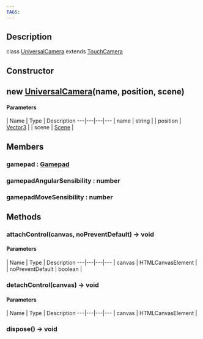 ```yaml
---
TAGS:
---
```

## Description

class [UniversalCamera](/classes/2.3/UniversalCamera) extends [TouchCamera](/classes/2.3/TouchCamera)



## Constructor

## new [UniversalCamera](/classes/2.3/UniversalCamera)(name, position, scene)



#### Parameters
 | Name | Type | Description
---|---|---|---
 | name | string | 
 | position | [Vector3](/classes/2.3/Vector3) | 
 | scene | [Scene](/classes/2.3/Scene) | 
## Members

### gamepad : [Gamepad](/classes/2.3/Gamepad)



### gamepadAngularSensibility : number



### gamepadMoveSensibility : number



## Methods

### attachControl(canvas, noPreventDefault) &rarr; void



#### Parameters
 | Name | Type | Description
---|---|---|---
 | canvas | HTMLCanvasElement | 
 | noPreventDefault | boolean | 
### detachControl(canvas) &rarr; void



#### Parameters
 | Name | Type | Description
---|---|---|---
 | canvas | HTMLCanvasElement | 

### dispose() &rarr; void


